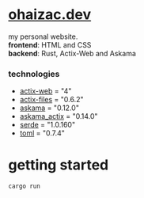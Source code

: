 # [ohaizac.dev](https://ohaizac.dev)

my personal website.  
**frontend**: HTML and CSS  
**backend**: Rust, Actix-Web and Askama  

### technologies
- [actix-web](https://crates.io/crates/actix-web) = "4"
- [actix-files](https://crates.io/crates/warp) = "0.6.2"
- [askama](https://crates.io/crates/askama) = "0.12.0"
- [askama_actix](https://crates.io/crates/askama_warp) = "0.14.0"
- [serde](https://crates.io/crates/serde) = "1.0.160"
- [toml](https://crates.io/crates/toml) = "0.7.4"

# getting started

```
cargo run
```